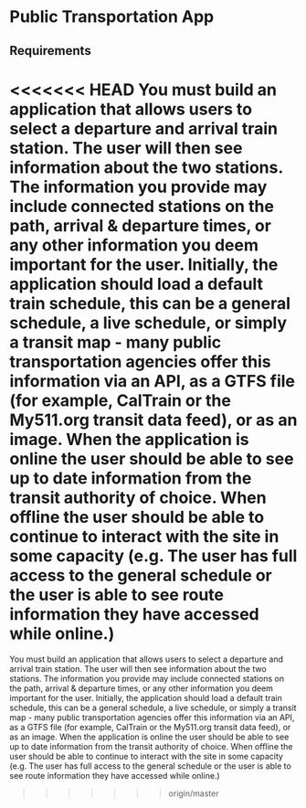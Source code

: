 # Public Transportation App
 
## Requirements
 
<<<<<<< HEAD
You must build an application that allows users to select a departure and arrival train station. 
The user will then see information about the two stations. The information you provide may include connected stations on the path, 
arrival & departure times, or any other information you deem important for the user. 
Initially, the application should load a default train schedule, this can be a general schedule, a live schedule, 
or simply a transit map - many public transportation agencies offer this information via an API, as a GTFS file 
(for example, CalTrain or the My511.org transit data feed), or as an image. 
When the application is online the user should be able to see up to date information from the transit authority of choice. 
When offline the user should be able to continue to interact with the site in some capacity 
(e.g. The user has full access to the general schedule or the user is able to see route information they have accessed while online.)
=======
 You must build an application that allows users to select a departure and arrival train station. 
 The user will then see information about the two stations. The information you provide may include connected stations on the path, 
 arrival & departure times, or any other information you deem important for the user. 
 Initially, the application should load a default train schedule, this can be a general schedule, a live schedule, 
 or simply a transit map - many public transportation agencies offer this information via an API, as a GTFS file 
 (for example, CalTrain or the My511.org transit data feed), or as an image. 
 When the application is online the user should be able to see up to date information from the transit authority of choice. 
 When offline the user should be able to continue to interact with the site in some capacity 
 (e.g. The user has full access to the general schedule or the user is able to see route information they have accessed while online.)
>>>>>>> origin/master
